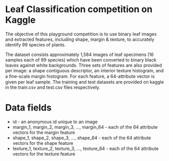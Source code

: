 # Leaf Classification competition on Kaggle

The objective of this playground competition is to use binary leaf images and extracted features, including shape, margin & texture, to accurately identify 99 species of plants. 


The dataset consists approximately 1,584 images of leaf specimens (16 samples each of 99 species) which have been converted to binary black leaves against white backgrounds. Three sets of features are also provided per image: a shape contiguous descriptor, an interior texture histogram, and a ﬁne-scale margin histogram. For each feature, a 64-attribute vector is given per leaf sample.
The training and test datasets are provided on kaggle in the train.csv and test.csv files respectively.


# Data fields
- id - an anonymous id unique to an image 
- margin_1, margin_2, margin_3, ..., margin_64 - each of the 64 attribute vectors for the margin feature
- shape_1, shape_2, shape_3, ..., shape_64 - each of the 64 attribute vectors for the shape feature
- texture_1, texture_2, texture_3, ..., texture_64 - each of the 64 attribute vectors for the texture feature
